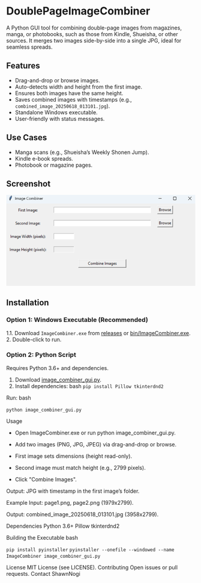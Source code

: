 # DoublePageImageCombiner

A Python GUI tool for combining double-page images from magazines, manga, or photobooks, such as those from Kindle, Shueisha, or other sources. It merges two images side-by-side into a single JPG, ideal for seamless spreads.

## Features
- Drag-and-drop or browse images.
- Auto-detects width and height from the first image.
- Ensures both images have the same height.
- Saves combined images with timestamps (e.g., `combined_image_20250618_013101.jpg`).
- Standalone Windows executable.
- User-friendly with status messages.

## Use Cases
- Manga scans (e.g., Shueisha’s Weekly Shonen Jump).
- Kindle e-book spreads.
- Photobook or magazine pages.

## Screenshot
![GUI](screenshots/screenshot1.png)

## Installation

### Option 1: Windows Executable (Recommended)
1.1. Download `ImageCombiner.exe` from [releases](https://github.com/ShawnNogi/DoublePageImageCombiner/releases/tag/v1.0.0) or [bin/ImageCombiner.exe](bin/ImageCombiner.exe).
2. Double-click to run.

### Option 2: Python Script
Requires Python 3.6+ and dependencies.
1. Download [image_combiner_gui.py](image_combiner_gui.py).
2. Install dependencies:
   bash
   ```pip install Pillow tkinterdnd2```
   
Run:
bash

```python image_combiner_gui.py```

Usage
- Open ImageCombiner.exe or run python image_combiner_gui.py.

- Add two images (PNG, JPG, JPEG) via drag-and-drop or browse.

- First image sets dimensions (height read-only).

- Second image must match height (e.g., 2799 pixels).


- Click "Combine Images".

Output: JPG with timestamp in the first image’s folder.

Example
Input: page1.png, page2.png (1979x2799).

Output: combined_image_20250618_013101.jpg (3958x2799).





Dependencies
Python 3.6+
Pillow
tkinterdnd2



Building the Executable
bash

```pip install pyinstaller```
```pyinstaller --onefile --windowed --name ImageCombiner image_combiner_gui.py```

License
MIT License (see LICENSE).
Contributing
Open issues or pull requests.
Contact
ShawnNogi

